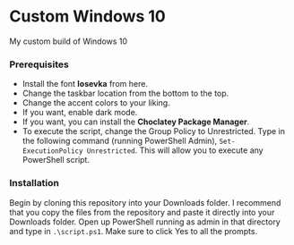 # Custom Windows 10

My custom build of Windows 10

### Prerequisites

* Install the font **Iosevka** from here.
* Change the taskbar location from the bottom to the top.
* Change the accent colors to your liking.
* If you want, enable dark mode.
* If you want, you can install the **Choclatey Package Manager**.
* To execute the script, change the Group Policy to Unrestricted. Type in the following command (running PowerShell Admin), `Set-ExecutionPolicy Unrestricted`. This will allow you to execute any PowerShell script.

### Installation

Begin by cloning this repository into your Downloads folder. I recommend that you copy the files from the repository and paste it directly into your Downloads folder. Open up PowerShell running as admin in that directory and type in `.\script.ps1`. Make sure to click Yes to all the prompts.
